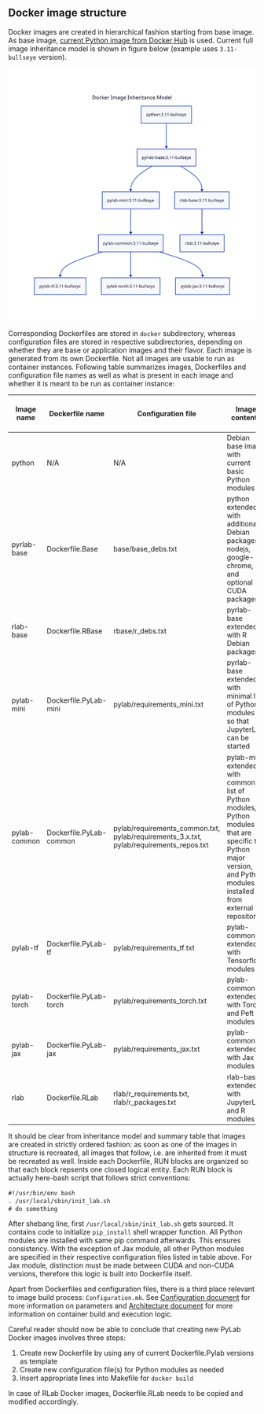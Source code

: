 ## Docker image structure

Docker images are created in hierarchical fashion starting from base image. As base image, [current Python image from Docker Hub][1] is used. Current full image inheritance model is shown in figure below (example uses `3.11-bullseye` version).

![Docker image inheritance model!](model.svg)

Corresponding Dockerfiles are stored in `docker` subdirectory, whereas configuration files are stored in respective subdirectories, depending on whether they are base or application images and their flavor. Each image is generated from its own Dockerfile. Not all images are usable to run as container instances. Following table summarizes images, Dockerfiles and configuration file names as well as what is present in each image and whether it is meant to be run as container instance:


| Image name   | Dockerfile name         | Configuration file                                                                              | Image contents                                                                                                                                                                  | Container instance<br>to be created |
|--------------|-------------------------|-------------------------------------------------------------------------------------------------|---------------------------------------------------------------------------------------------------------------------------------------------------------------------------------|:-----------------------------------:|
| python       | N/A                     | N/A                                                                                             | Debian base image with current basic Python modules                                                                                                                             |                  no                 |
| pyrlab-base  | Dockerfile.Base         | base/base_debs.txt                                                                              | python extended with additional Debian packages,<br>nodejs, google-chrome, and optional CUDA packages                                                                           |                  no                 |
| rlab-base    | Dockerfile.RBase        | rbase/r_debs.txt                                                                                | pyrlab-base extended with R Debian packages                                                                                                                                     |                  no                 |
| pylab-mini   | Dockerfile.PyLab-mini   | pylab/requirements_mini.txt                                                                     | pyrlab-base extended with minimal list of Python modules<br>so that JupyterLab can be started                                                                                   |                 yes                 |
| pylab-common | Dockerfile.PyLab-common | pylab/requirements_common.txt, <br>pylab/requirements_3.x.txt, <br>pylab/requirements_repos.txt | pylab-mini extended with common list of Python modules,<br>Python modules that are specific to Python major version,<br>and Python modules installed from external repositories |                 yes                 |
| pylab-tf     | Dockerfile.PyLab-tf     | pylab/requirements_tf.txt                                                                       | pylab-common extended with Tensorflow modules                                                                                                                                   |                 yes                 |
| pylab-torch  | Dockerfile.PyLab-torch  | pylab/requirements_torch.txt                                                                    | pylab-common extended with Torch and Peft modules                                                                                                                               |                 yes                 |
| pylab-jax    | Dockerfile.PyLab-jax    | pylab/requirements_jax.txt                                                                      | pylab-common extended with Jax modules                                                                                                                                          |                 yes                 |
| rlab         | Dockerfile.RLab         | rlab/r_requirements.txt,<br>rlab/r_packages.txt                                                 | rlab-base extended with JupyterLab and R modules                                                                                                                                |                 yes                 |


It should be clear from inheritance model and summary table that images are created in strictly ordered fashion: as soon as one of the images in structure is recreated, all images that follow, i.e. are inherited from it must be recreated as well. Inside each Dockerfile, RUN blocks are organized so that each block repsents one closed logical entity. Each RUN block is actually here-bash script that follows strict conventions:

```
#!/usr/bin/env bash
. /usr/local/sbin/init_lab.sh
# do something
```

After shebang line, first `/usr/local/sbin/init_lab.sh` gets sourced. It contains code to initialize `pip_install` shell wrapper function. All Python modules are installed with same pip command afterwards. This ensures consistency. With the exception of Jax module, all other Python modules are specified in their respective configuration files listed in table above. For Jax module, distinction must be made between CUDA and non-CUDA versions, therefore this logic is built into Dockerfile itself.

Apart from Dockerfiles and configuration files, there is a third place relevant to image build process: `Configuration.mk`. See [Configuration document](Configuration.md) for more information on parameters and [Architecture document](Architecture.md) for more information on container build and execution logic.

Careful reader should now be able to conclude that creating new PyLab Docker images involves three steps:

1. Create new Dockerfile by using any of current Dockerfile.Pylab versions as template
2. Create new configuration file(s) for Python modules as needed
3. Insert appropriate lines into Makefile for `docker build`

In case of RLab Docker images, Dockerfile.RLab needs to be copied and modified accordingly.

[1]: <https://hub.docker.com/_/python> (Docker Official Images for Python)
